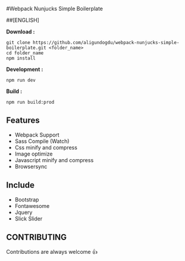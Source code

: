 #Webpack Nunjucks Simple Boilerplate

##[ENGLISH]

**Download :**
```
git clone https://github.com/aligundogdu/webpack-nunjucks-simple-boilerplate.git <folder_name>
cd folder_name
npm install
```
**Development :**

```
npm run dev
```

**Build :**

```
npm run build:prod
```

## Features

* Webpack Support
* Sass Compile (Watch)
* Css minify and compress 
* Image optimize
* Javascript minify and compress
* Browsersync
 
## Include

* Bootstrap
* Fontawesome
* Jquery
* Slick Slider


## CONTRIBUTING

Contributions are always welcome  👍


